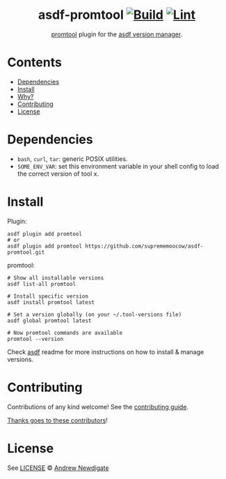 <div align="center">

# asdf-promtool [![Build](https://github.com/suprememoocow/asdf-promtool/actions/workflows/build.yml/badge.svg)](https://github.com/suprememoocow/asdf-promtool/actions/workflows/build.yml) [![Lint](https://github.com/suprememoocow/asdf-promtool/actions/workflows/lint.yml/badge.svg)](https://github.com/suprememoocow/asdf-promtool/actions/workflows/lint.yml)


[promtool](https://github.com/prometheus/prometheus) plugin for the [asdf version manager](https://asdf-vm.com).

</div>

# Contents

- [Dependencies](#dependencies)
- [Install](#install)
- [Why?](#why)
- [Contributing](#contributing)
- [License](#license)

# Dependencies

- `bash`, `curl`, `tar`: generic POSIX utilities.
- `SOME_ENV_VAR`: set this environment variable in your shell config to load the correct version of tool x.

# Install

Plugin:

```shell
asdf plugin add promtool
# or
asdf plugin add promtool https://github.com/suprememoocow/asdf-promtool.git
```

promtool:

```shell
# Show all installable versions
asdf list-all promtool

# Install specific version
asdf install promtool latest

# Set a version globally (on your ~/.tool-versions file)
asdf global promtool latest

# Now promtool commands are available
promtool --version
```

Check [asdf](https://github.com/asdf-vm/asdf) readme for more instructions on how to
install & manage versions.

# Contributing

Contributions of any kind welcome! See the [contributing guide](contributing.md).

[Thanks goes to these contributors](https://github.com/suprememoocow/asdf-promtool/graphs/contributors)!

# License

See [LICENSE](LICENSE) © [Andrew Newdigate](https://github.com/suprememoocow/)
